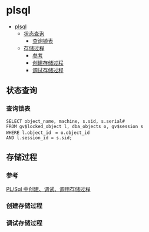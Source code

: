 # plsql

- [plsql](#plsql)
  - [状态查询](#%e7%8a%b6%e6%80%81%e6%9f%a5%e8%af%a2)
    - [查询锁表](#%e6%9f%a5%e8%af%a2%e9%94%81%e8%a1%a8)
  - [存储过程](#%e5%ad%98%e5%82%a8%e8%bf%87%e7%a8%8b)
    - [参考](#%e5%8f%82%e8%80%83)
    - [创建存储过程](#%e5%88%9b%e5%bb%ba%e5%ad%98%e5%82%a8%e8%bf%87%e7%a8%8b)
    - [调试存储过程](#%e8%b0%83%e8%af%95%e5%ad%98%e5%82%a8%e8%bf%87%e7%a8%8b)

## 状态查询

### 查询锁表

    SELECT object_name, machine, s.sid, s.serial#
    FROM gv$locked_object l, dba_objects o, gv$session s
    WHERE l.object_id　= o.object_id
    AND l.session_id = s.sid;

## 存储过程

### 参考

[PL/Sql 中创建、调试、调用存储过程](https://www.cnblogs.com/arxive/p/5959594.html)

### 创建存储过程

### 调试存储过程

